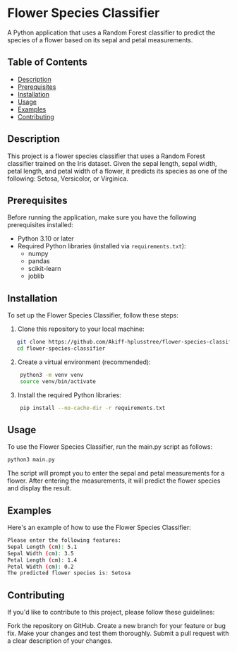 # Flower Species Classifier

A Python application that uses a Random Forest classifier to predict the species of a flower based on its sepal and petal measurements.

## Table of Contents

- [Description](#description)
- [Prerequisites](#prerequisites)
- [Installation](#installation)
- [Usage](#usage)
- [Examples](#examples)
- [Contributing](#contributing)

## Description

This project is a flower species classifier that uses a Random Forest classifier trained on the Iris dataset. Given the sepal length, sepal width, petal length, and petal width of a flower, it predicts its species as one of the following: Setosa, Versicolor, or Virginica.

## Prerequisites

Before running the application, make sure you have the following prerequisites installed:

- Python 3.10 or later
- Required Python libraries (installed via `requirements.txt`):
  - numpy
  - pandas
  - scikit-learn
  - joblib

## Installation

To set up the Flower Species Classifier, follow these steps:

1. Clone this repository to your local machine:

```bash
   git clone https://github.com/Akiff-hplusstree/flower-species-classifier.git
   cd flower-species-classifier
```
2. Create a virtual environment (recommended):

```bash
    python3 -m venv venv
    source venv/bin/activate
```

3. Install the required Python libraries:

```bash
    pip install --no-cache-dir -r requirements.txt
```

## Usage

To use the Flower Species Classifier, run the main.py script as follows:

```bash
python3 main.py
```
The script will prompt you to enter the sepal and petal measurements for a flower. After entering the measurements, it will predict the flower species and display the result.

## Examples

Here's an example of how to use the Flower Species Classifier:

```bash
Please enter the following features:
Sepal Length (cm): 5.1
Sepal Width (cm): 3.5
Petal Length (cm): 1.4
Petal Width (cm): 0.2
The predicted flower species is: Setosa
```

## Contributing

If you'd like to contribute to this project, please follow these guidelines:

Fork the repository on GitHub.
Create a new branch for your feature or bug fix.
Make your changes and test them thoroughly.
Submit a pull request with a clear description of your changes.

